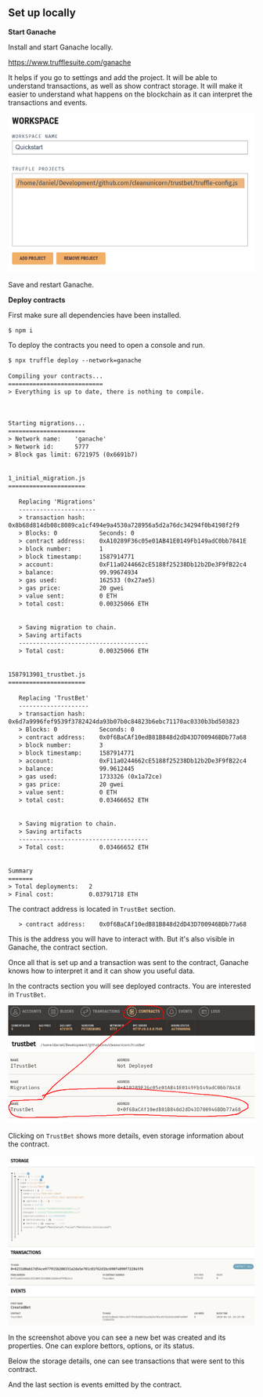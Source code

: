 ## Set up locally

**Start Ganache**

Install and start Ganache locally.

https://www.trufflesuite.com/ganache

It helps if you go to settings and add the project. It will be able to understand transactions, as well as show contract storage. It will make it easier to understand what happens on the blockchain as it can interpret the transactions and events.

![](./static/images/ganache-workspace.png)

Save and restart Ganache.

**Deploy contracts**

First make sure all dependencies have been installed.

```console
$ npm i
```

To deploy the contracts you need to open a console and run.

```console
$ npx truffle deploy --network=ganache

Compiling your contracts...
===========================
> Everything is up to date, there is nothing to compile.



Starting migrations...
======================
> Network name:    'ganache'
> Network id:      5777
> Block gas limit: 6721975 (0x6691b7)


1_initial_migration.js
======================

   Replacing 'Migrations'
   ----------------------
   > transaction hash:    0x8b68d814db08c8089ca1cf494e9a4530a728956a5d2a76dc34294f0b4198f2f9
   > Blocks: 0            Seconds: 0
   > contract address:    0xA10289F36c05e01AB41E0149Fb149adC0bb7841E
   > block number:        1
   > block timestamp:     1587914771
   > account:             0xF11a0244662cE5188f25238Db12b2De3F9fB22c4
   > balance:             99.99674934
   > gas used:            162533 (0x27ae5)
   > gas price:           20 gwei
   > value sent:          0 ETH
   > total cost:          0.00325066 ETH


   > Saving migration to chain.
   > Saving artifacts
   -------------------------------------
   > Total cost:          0.00325066 ETH


1587913901_trustbet.js
======================

   Replacing 'TrustBet'
   --------------------
   > transaction hash:    0x6d7a9996fef9539f3782424da93b07b0c84823b6ebc71170ac0330b3bd503823
   > Blocks: 0            Seconds: 0
   > contract address:    0x0f6BaCAf10edB81B848d2dD43D700946BDb77a68
   > block number:        3
   > block timestamp:     1587914771
   > account:             0xF11a0244662cE5188f25238Db12b2De3F9fB22c4
   > balance:             99.9612445
   > gas used:            1733326 (0x1a72ce)
   > gas price:           20 gwei
   > value sent:          0 ETH
   > total cost:          0.03466652 ETH


   > Saving migration to chain.
   > Saving artifacts
   -------------------------------------
   > Total cost:          0.03466652 ETH


Summary
=======
> Total deployments:   2
> Final cost:          0.03791718 ETH
```

The contract address is located in `TrustBet` section.

```console
   > contract address:    0x0f6BaCAf10edB81B848d2dD43D700946BDb77a68
```

This is the address you will have to interact with. But it's also visible in Ganache, the contract section.

Once all that is set up and a transaction was sent to the contract, Ganache knows how to interpret it and it can show you useful data.

In the contracts section you will see deployed contracts. You are interested in `TrustBet`.

![TrustBet contract](./static/images/ganache-contracts.png)

Clicking on `TrustBet` shows more details, even storage information about the contract.

![TrustBet storage](./static/images/ganache-contract-details.png)

In the screenshot above you can see a new bet was created and its properties. One can explore bettors, options, or its status.

Below the storage details, one can see transactions that were sent to this contract.

And the last section is events emitted by the contract.
